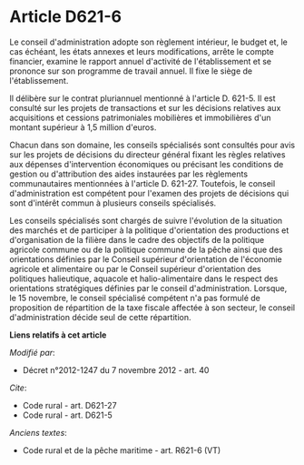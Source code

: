 # Article D621-6

Le conseil d'administration adopte son règlement intérieur, le budget et, le cas échéant, les états annexes et leurs
modifications, arrête le compte financier, examine le rapport annuel d'activité de l'établissement et se prononce sur son
programme de travail annuel. Il fixe le siège de l'établissement. 

Il délibère sur le contrat pluriannuel mentionné à l'article D. 621-5. Il est consulté sur les projets de transactions et sur
les décisions relatives aux acquisitions et cessions patrimoniales mobilières et immobilières d'un montant supérieur à 1,5
million d'euros. 

Chacun dans son domaine, les conseils spécialisés sont consultés pour avis sur les projets de décisions du directeur général
fixant les règles relatives aux dépenses d'intervention économiques ou précisant les conditions de gestion ou d'attribution
des aides instaurées par les règlements communautaires mentionnées à l'article D. 621-27. Toutefois, le conseil
d'administration est compétent pour l'examen des projets de décisions qui sont d'intérêt commun à plusieurs conseils
spécialisés. 

Les conseils spécialisés sont chargés de suivre l'évolution de la situation des marchés et de participer à la politique
d'orientation des productions et d'organisation de la filière dans le cadre des objectifs de la politique agricole commune ou
de la politique commune de la pêche ainsi que des orientations définies par le Conseil supérieur d'orientation de l'économie
agricole et alimentaire ou par le Conseil supérieur d'orientation des politiques halieutique, aquacole et halio-alimentaire
dans le respect des orientations stratégiques définies par le conseil d'administration. Lorsque, le 15 novembre, le conseil
spécialisé compétent n'a pas formulé de proposition de répartition de la taxe fiscale affectée à son secteur, le conseil
d'administration décide seul de cette répartition.

**Liens relatifs à cet article**

_Modifié par_:

  - Décret n°2012-1247 du 7 novembre 2012 - art. 40

_Cite_:

  - Code rural - art. D621-27
  - Code rural - art. D621-5

_Anciens textes_:

  - Code rural et de la pêche maritime - art. R621-6 (VT)
